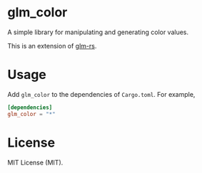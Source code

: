 
# glm_color

A simple library for manipulating and generating color values.

This is an extension of [glm-rs](https:://www.github.com/dche/glm-rs).

# Usage

Add `glm_color` to the dependencies of `Cargo.toml`. For example,

```toml
[dependencies]
glm_color = "*"
```

# License

MIT License (MIT).
